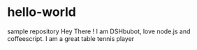 # hello-world
sample repository
Hey There !
I am DSHbubot, love node.js and coffeescript. I am a great table tennis player
